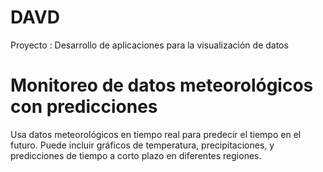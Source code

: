 # DAVD
Proyecto : Desarrollo de aplicaciones para la visualización de datos 

# Monitoreo de datos meteorológicos con predicciones 
Usa datos meteorológicos en tiempo real para predecir el tiempo en el futuro. Puede incluir gráficos de temperatura, precipitaciones, y predicciones de tiempo a corto plazo en diferentes regiones.
